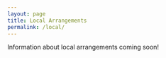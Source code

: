 ```yaml
---
layout: page
title: Local Arrangements
permalink: /local/
---
```


Information about local arrangements coming soon!